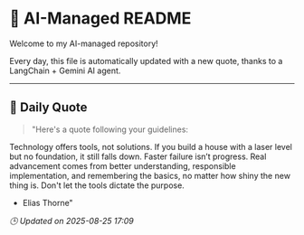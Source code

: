 # 🧠 AI-Managed README

Welcome to my AI-managed repository!

Every day, this file is automatically updated with a new quote, thanks to a LangChain + Gemini AI agent.

---

## 📅 Daily Quote

> "Here's a quote following your guidelines:

Technology offers tools, not solutions. If you build a house with a laser level but no foundation, it still falls down. Faster failure isn’t progress. Real advancement comes from better understanding, responsible implementation, and remembering the basics, no matter how shiny the new thing is. Don't let the tools dictate the purpose.

- Elias Thorne"

*🕒 Updated on 2025-08-25 17:09*